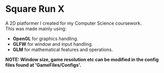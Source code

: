 # Square Run X
A 2D platformer I created for my Computer Science coursework. <br />
This was made mainly using: <br />
* **OpenGL** for graphics handling.
* **GLFW** for window and input handling.
* **GLM** for mathematical features and operations.

**NOTE: Window size, game resolution etc can be modified in the config files found at 'GameFiles/Configs'.** 
